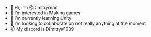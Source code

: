 - 👋 Hi, I’m @Dimitryman
- 👀 I’m interested in Making games
- 🌱 I’m currently learning Unity
- 💞️ I’m looking to collaborate on not really anything at the moment
- 📫 My discord is Dimitry#1039
